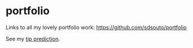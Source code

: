 # portfolio
Links to all my lovely portfolio work: https://github.com/sdsouto/portfolio


See my [tip prediction](https://github.com/sdsouto/nyc-tlc-tip-prediction).
